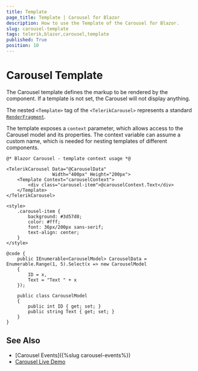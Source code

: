 ```yaml
---
title: Template
page_title: Template | Carousel for Blazor
description: How to use the Template of the Carousel for Blazor.
slug: carousel-template
tags: telerik,blazor,carousel,template
published: True
position: 10
---
```


# Carousel Template

The Carousel template defines the markup to be rendered by the component. If a template is not set, the Carousel will not display anything.

The nested `<Template>` tag of the `<TelerikCarousel>` represents a standard [`RenderFragment`](https://docs.microsoft.com/en-us/aspnet/core/blazor/components/templated-components).

The template exposes a `context` parameter, which allows access to the Carousel model and its properties. The context variable can assume a custom name, which is needed for nesting templates of different components.

````CSHTML
@* Blazor Carousel - template context usage *@

<TelerikCarousel Data="@CarouselData"
                 Width="400px" Height="200px">
    <Template Context="carouselContext">
        <div class="carousel-item">@carouselContext.Text</div>
    </Template>
</TelerikCarousel>

<style>
    .carousel-item {
        background: #3d57d8;
        color: #fff;
        font: 36px/200px sans-serif;
        text-align: center;
    }
</style>

@code {
    public IEnumerable<CarouselModel> CarouselData = Enumerable.Range(1, 5).Select(x => new CarouselModel
    {
        ID = x,
        Text = "Text " + x
    });

    public class CarouselModel
    {
        public int ID { get; set; }
        public string Text { get; set; }
    }
}
````

## See Also

* [Carousel Events]({%slug carousel-events%})
* [Carousel Live Demo](https://demos.telerik.com/blazor-ui/carousel/overview)
